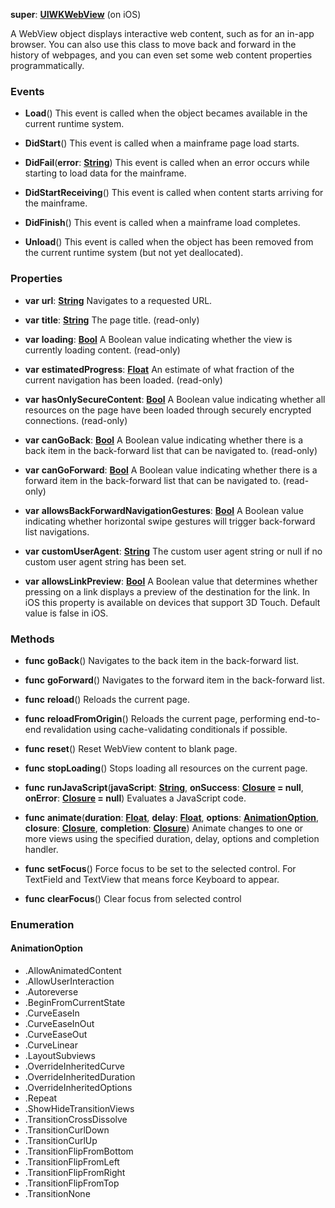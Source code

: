 **super**: **[UIWKWebView](UIWKWebView.md)** (on iOS)

A WebView object displays interactive web content, such as for an in-app browser. You can also use this class to move back and forward in the history of webpages, and you can even set some web content properties programmatically.

### Events

* **Load**()
This event is called when the object becames available in the current runtime system.

* **DidStart**()
This event is called when a mainframe page load starts.

* **DidFail**(**error**: **[String](../gravity/types.md)**)
This event is called when an error occurs while starting to load data for the mainframe.

* **DidStartReceiving**()
This event is called when content starts arriving for the mainframe.

* **DidFinish**()
This event is called when a mainframe load completes.

* **Unload**()
This event is called when the object has been removed from the current runtime system (but not yet deallocated).



### Properties

* **var** **url**: **[String](../gravity/types.md)**
Navigates to a requested URL.

* **var** **title**: **[String](../gravity/types.md)**
The page title. \(read-only\)

* **var** **loading**: **[Bool](../gravity/types.md)**
A Boolean value indicating whether the view is currently loading content. \(read-only\)

* **var** **estimatedProgress**: **[Float](../gravity/types.md)**
An estimate of what fraction of the current navigation has been loaded. \(read-only\)

* **var** **hasOnlySecureContent**: **[Bool](../gravity/types.md)**
A Boolean value indicating whether all resources on the page have been loaded through securely encrypted connections. \(read-only\)

* **var** **canGoBack**: **[Bool](../gravity/types.md)**
A Boolean value indicating whether there is a back item in the back-forward list that can be navigated to. \(read-only\)

* **var** **canGoForward**: **[Bool](../gravity/types.md)**
A Boolean value indicating whether there is a forward item in the back-forward list that can be navigated to. \(read-only\)

* **var** **allowsBackForwardNavigationGestures**: **[Bool](../gravity/types.md)**
A Boolean value indicating whether horizontal swipe gestures will trigger back-forward list navigations.

* **var** **customUserAgent**: **[String](../gravity/types.md)**
The custom user agent string or null if no custom user agent string has been set.

* **var** **allowsLinkPreview**: **[Bool](../gravity/types.md)**
A Boolean value that determines whether pressing on a link displays a preview of the destination for the link. In iOS this property is available on devices that support 3D Touch. Default value is false in iOS.



### Methods

* **func** **goBack**()
Navigates to the back item in the back-forward list.

* **func** **goForward**()
Navigates to the forward item in the back-forward list.

* **func** **reload**()
Reloads the current page.

* **func** **reloadFromOrigin**()
Reloads the current page, performing end-to-end revalidation using cache-validating conditionals if possible.

* **func** **reset**()
Reset WebView content to blank page.

* **func** **stopLoading**()
Stops loading all resources on the current page.

* **func** **runJavaScript**(**javaScript**: **[String](../gravity/types.md)**, **onSuccess**: **[Closure](../gravity/closure.md) = null**, **onError**: **[Closure](../gravity/closure.md) = null**)
Evaluates a JavaScript code.

* **func** **animate**(**duration**: **[Float](../gravity/types.md)**, **delay**: **[Float](../gravity/types.md)**, **options**: **<a href="#_enum_AnimationOption">AnimationOption</a>**, **closure**: **[Closure](../gravity/closure.md)**, **completion**: **[Closure](../gravity/closure.md)**)
Animate changes to one or more views using the specified duration, delay, options and completion handler.

* **func** **setFocus**()
Force focus to be set to the selected control. For TextField and TextView that means force Keyboard to appear.

* **func** **clearFocus**()
Clear focus from selected control





### Enumeration

#### AnimationOption
 * .AllowAnimatedContent
 * .AllowUserInteraction
 * .Autoreverse
 * .BeginFromCurrentState
 * .CurveEaseIn
 * .CurveEaseInOut
 * .CurveEaseOut
 * .CurveLinear
 * .LayoutSubviews
 * .OverrideInheritedCurve
 * .OverrideInheritedDuration
 * .OverrideInheritedOptions
 * .Repeat
 * .ShowHideTransitionViews
 * .TransitionCrossDissolve
 * .TransitionCurlDown
 * .TransitionCurlUp
 * .TransitionFlipFromBottom
 * .TransitionFlipFromLeft
 * .TransitionFlipFromRight
 * .TransitionFlipFromTop
 * .TransitionNone



